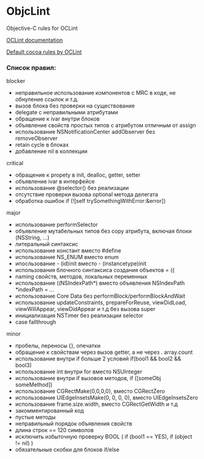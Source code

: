 # ObjcLint
Objective-C rules for OCLint

[OCLint documentation](http://docs.oclint.org/en/stable/index.html)

[Default cocoa rules by OCLint](https://github.com/oclint/oclint/tree/master/oclint-rules/rules/cocoa)

### Список правил:
blocker
- неправильное использование компонентов с MRC в коде, не обнуление ссылок и т.д.
- вызов блока без проверки на существование
- delegate с неправильными атрибутами
- обращение к ivar внутри блоков
- объявление свойств простых типов с атрибутом отличным от assign
- использование NSNotificationCenter addObserver без removeObserver
- retain cycle в блоках
- добавление nil в коллекции

critical
- обращение к propety в init, dealloc, getter, setter
- объявление ivar в интерфейсе
- использование @selector() без реализации
- отсутствие проверки вызова optional метода делегата
- обработка ошибок if (![self trySomethingWithError:&error])

major
- использование performSelector
- объявление мутабельных типов без copy атрибута, включая блоки (NSString, ...)
- литеральный синтаксис
- использование констант вместо #define
- использование NS_ENUM вместо enum
- ипосльзование - (id)init вместо - (instancetype)init
- использования блочного синтаксиса создания объектов = ({
- naming свойств, методов, локальных переменных
- использование ((NSIndexPath*) вместо объявления NSIndexPath *indexPath = ...
- использование Core Data без performBlock/performBlockAndWait
- использование updateConstraints, prepareForReuse, viewDidLoad, viewWillAppear, viewDidAppear и т.д без вызова super
- инициализация NSTimer без реализации selector
- case fallthrough

minor
- пробелы, переносы {}, опечатки
- обращение к свойствам через вызов getter, а не через . array.count
- использование внутри if больше 2 условий if(bool1 && bool2 && bool3)
- использование int внутри for вместо NSUInteger
- использование внутри if вызовов методов, if ([someObj someMethod])
- использование CGRectMake(0,0,0,0), вместо CGRectZero
- использование UIEdgeInsetsMake(0, 0, 0, 0), вместо UIEdgeInsetsZero
- использование frame.size.width, вместо CGRectGetWidth и т.д
- закомментированный код
- пустые методы
- неправильный порядок объявления свойств
- длина строк == 120 символов
- исключить избыточную проверку BOOL ( if (bool1 == YES), if (object != nil) )
- обязательные скобки для блоков if/else
